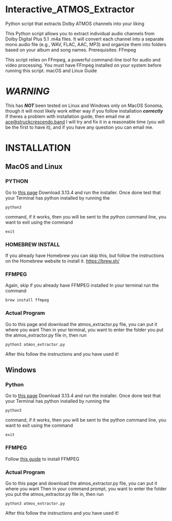 # Interactive_ATMOS_Extractor
Python script that extracts Dolby ATMOS channels into your liking

This Python script allows you to extract individual audio channels from Dolby Digital Plus 5.1 .m4a files. It will convert each channel into a separate mono audio file (e.g., WAV, FLAC, AAC, MP3) and organize them into folders based on your album and song names.
Prerequisites: FFmpeg

This script relies on FFmpeg, a powerful command-line tool for audio and video processing. You must have FFmpeg installed on your system before running this script.
macOS and Linux Guide

# ***WARNING***
This has ***NOT*** been tested on Linux and Windows only on MacOS Sonoma, though it will most likely work either way if you follow installation ***correctly***
If theres a problem with installation guide, then email me at ace@struckcrescendo.band
I will try and fix it in a reasonable time (you will be the first to have it), and if you have any question you can email me.

# **INSTALLATION**

## MacOS and Linux

### **PYTHON**

Go to [this page](https://www.python.org/downloads/)
Download 3.13.4 and run the installer.
Once done test that your Terminal has python installed by running the 
```
python3
```
command, if it works, then you will be sent to the python command line, you want to exit using the command
```
exit
```

### **HOMEBREW INSTALL**

If you already have Homebrew you can skip this, but follow the instructions on the Homebrew website to install it. https://brew.sh/

### **FFMPEG**

Again, skip if you already have FFMPEG installed
In your terminal run the command 
```
brew install ffmpeg
```

### **Actual Program**

Go to this page and download the atmos_extractor.py file, you can put it where you want
Then in your terminal, you want to enter the folder you put the atmos_extractor.py file in, then run
```
python3 atmos_extractor.py
```
After this follow the instructions and you have used it!

## Windows

### **Python**

Go to [this page](https://www.python.org/downloads/)
Download 3.13.4 and run the installer.
Once done test that your Terminal has python installed by running the 
```
python3
```
command, if it works, then you will be sent to the python command line, you want to exit using the command
```
exit
```

### **FFMPEG**

Follow [this guide](https://phoenixnap.com/kb/ffmpeg-windows) to install FFMPEG

### **Actual Program**

Go to this page and download the atmos_extractor.py file, you can put it where you want
Then in your command prompt, you want to enter the folder you put the atmos_extractor.py file in, then run
```
python3 atmos_extractor.py
```
After this follow the instructions and you have used it!
